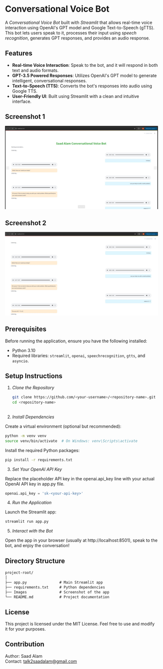# Conversational Voice Bot

A *Conversational Voice Bot* built with *Streamlit* that allows real-time voice interaction using OpenAI's GPT model and Google Text-to-Speech (gTTS). This bot lets users speak to it, processes their input using *speech recognition*, generates GPT responses, and provides an audio response.

## Features

- **Real-time Voice Interaction**: Speak to the bot, and it will respond in both text and audio formats.
- **GPT-3.5 Powered Responses**: Utilizes OpenAI's GPT model to generate intelligent, conversational responses.
- **Text-to-Speech (TTS)**: Converts the bot's responses into audio using Google TTS.
- **User-Friendly UI**: Built using Streamlit with a clean and intuitive interface.

## Screenshot 1

![Screenshot of Conversational Voice Bot](images/f56f87bb-0bcd-4162-af24-fa4efd58b346.jpeg)

## Screenshot 2

![Screenshot of Conversational Voice Bot](images/41ca5f6c-cc58-4d60-baee-7aa8366d4f49.jpeg)
## Prerequisites

Before running the application, ensure you have the following installed:

- Python 3.10
- Required libraries: `streamlit`, `openai`, `speechrecognition`, `gtts`, and `asyncio`.

## Setup Instructions

1. *Clone the Repository*

   ```bash
   git clone https://github.com/<your-username>/<repository-name>.git
   cd <repository-name>



2. *Install Dependencies*

Create a virtual environment (optional but recommended):

```bash
python -m venv venv
source venv/bin/activate  # On Windows: venv\Scripts\activate
```
Install the required Python packages:

```bash
pip install -r requirements.txt
```

3. *Set Your OpenAI API Key*

Replace the placeholder API key in the openai.api_key line with your actual OpenAI API key in app.py file.
```python
openai.api_key = 'sk-<your-api-key>'
```

4. *Run the Application*

Launch the Streamlit app:
```bash
streamlit run app.py
```
5. *Interact with the Bot*

Open the app in your browser (usually at http://localhost:8501), speak to the bot, and enjoy the conversation!

## Directory Structure

```
project-root/
│
├── app.py               # Main Streamlit app
├── requirements.txt     # Python dependencies
├── Images               # Screenshot of the app
└── README.md            # Project documentation
```


## License
This project is licensed under the MIT License. Feel free to use and modify it for your purposes.

## Contribution
Author: Saad Alam  
Contact: talk2saadalam@gmail.com